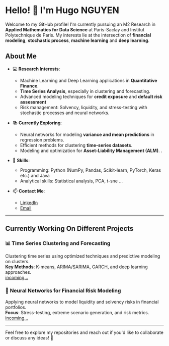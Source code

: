 # Hello! 👋 I'm Hugo NGUYEN  

Welcome to my GitHub profile! 
I'm currently pursuing an M2 Research in **Applied Mathematics for Data Science** at Paris-Saclay and Institut Polytechnique de Paris. My interests lie at the intersection of **financial modeling**, **stochastic process**, **machine learning** and **deep learning**.  

## About Me  

- 💻 **Research Interests**:  
  - Machine Learning and Deep Learning applications in **Quantitative Finance**.  
  - **Time Series Analysis**, especially in clustering and forecasting.
  - Advanced modeling techniques for **credit exposure** and **default risk assessment**  
  - Risk management: Solvency, liquidity, and stress-testing with stochastic processes and neural networks.  

- 📚 **Currently Exploring**:  
  - Neural networks for modeling **variance and mean predictions** in regression problems.  
  - Efficient methods for clustering **time-series datasets**.  
  - Modeling and optimization for **Asset-Liability Management (ALM)**.    .  

- 🌱 **Skills**:  
  - Programming: Python (NumPy, Pandas, Scikit-learn, PyTorch, Keras etc.) and Java      
  - Analytical skills: Statistical analysis, PCA, t-sne ... 

- 📫 **Contact Me**:  
  - [LinkedIn](https://www.linkedin.com/in/hugo-nguyen)  
  - [Email](mailto:hugo.nguyen@telecom-sudparis.eu)  

---

## Currently Working On Different Projects  

### 📊 **Time Series Clustering and Forecasting**  
Clustering time series using optimized techniques and predictive modeling on clusters.  
**Key Methods**: K-means, ARIMA/SARIMA, GARCH, and deep learning approaches.  
[incoming...](#)  

### 🧠 **Neural Networks for Financial Risk Modeling**  
Applying neural networks to model liquidity and solvency risks in financial portfolios.  
**Focus**: Stress-testing, extreme scenario generation, and risk metrics.  
[incoming...](#)  

---

Feel free to explore my repositories and reach out if you'd like to collaborate or discuss any ideas! 🚀  

